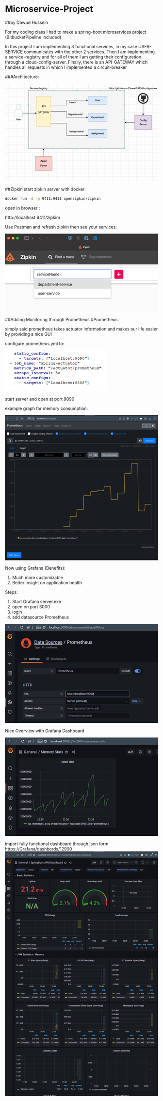 # Microservice-Project
##by Dawud Hussein

For my coding class I had to make a spring-boot microservices project (BitbucketPipeline included)

In this project I am implementing 3 functional services,
in my case USER-SERVICE communicates with the other 2 services.
Then I am implementing a service-registry and for all of them I am 
getting their configuration through a cloud-config-server.
Finally, there is an API-GATEWAY which handles all requests in which I
implemented a circuit-breaker


###Architecture:

![architecture](architecture.png)


##Zipkin
start zipkin server with docker:

```bash
docker run -d -p 9411:9411 openzipkin/zipkin
```

open in browser :

http://localhost:9411/zipkin/

Use Postman and refresh zipkin then see your services:

![img_1.png](zipkin.png)



##Adding Monitoring through Prometheus
#Prometheus:

simply said prometheus takes actuator information
and makes our life easier by providing a nice GUI

configure prometheus.yml to:

![prometheus config](prometheusymlconfig.png)

start server and open at port 9090

example graph for memory consumption:

![Memory stats](MemoryStats.png)



Now using Grafana (Benefits):

1. Much more customizable
2. Better insight on application health

Steps: 
1. Start Grafana server.exe
2. open on port 3000
3. login 
4. add datasource Prometheus

![Add Data Source](GrafanaDataSource.png)

Nice Overview with Grafana Dashboard

![MemoryStatsDashboardFromGrafana](MemoryStatsGrafana.png)


import fully functional dashboard through json form https://Grafana/dashbords/12900
![Dashboard](Dashboard.png)
